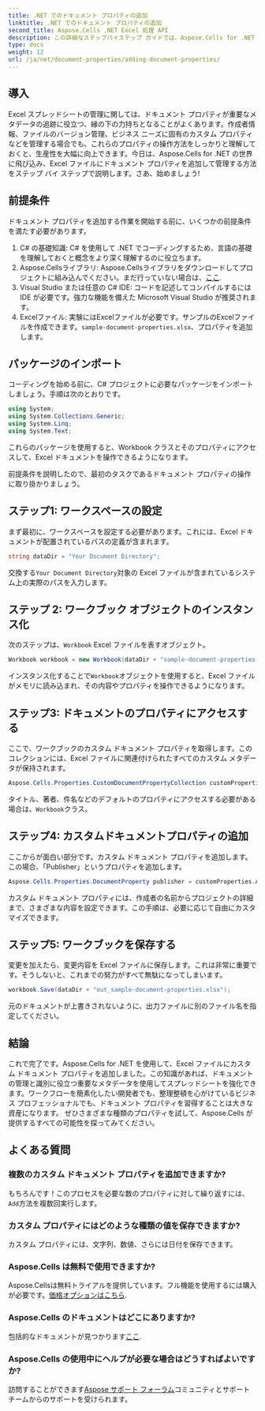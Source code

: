 ```yaml
---
title: .NET でのドキュメント プロパティの追加
linktitle: .NET でのドキュメント プロパティの追加
second_title: Aspose.Cells .NET Excel 処理 API
description: この詳細なステップバイステップ ガイドでは、Aspose.Cells for .NET を使用して Excel にドキュメント プロパティを追加する方法を学習します。
type: docs
weight: 12
url: /ja/net/document-properties/adding-document-properties/
---
```

## 導入
Excel スプレッドシートの管理に関しては、ドキュメント プロパティが重要なメタデータの追跡に役立つ、縁の下の力持ちとなることがよくあります。作成者情報、ファイルのバージョン管理、ビジネス ニーズに固有のカスタム プロパティなどを管理する場合でも、これらのプロパティの操作方法をしっかりと理解しておくと、生産性を大幅に向上できます。今日は、Aspose.Cells for .NET の世界に飛び込み、Excel ファイルにドキュメント プロパティを追加して管理する方法をステップ バイ ステップで説明します。さあ、始めましょう!
## 前提条件
ドキュメント プロパティを追加する作業を開始する前に、いくつかの前提条件を満たす必要があります。
1. C# の基礎知識: C# を使用して .NET でコーディングするため、言語の基礎を理解しておくと概念をより深く理解するのに役立ちます。
2.  Aspose.Cellsライブラリ: Aspose.Cellsライブラリをダウンロードしてプロジェクトに組み込んでください。まだ行っていない場合は、[ここ](https://releases.aspose.com/cells/net/).
3. Visual Studio または任意の C# IDE: コードを記述してコンパイルするには IDE が必要です。強力な機能を備えた Microsoft Visual Studio が推奨されます。
4.  Excelファイル: 実験にはExcelファイルが必要です。サンプルのExcelファイルを作成できます。`sample-document-properties.xlsx`、プロパティを追加します。
## パッケージのインポート
コーディングを始める前に、C# プロジェクトに必要なパッケージをインポートしましょう。手順は次のとおりです。
```csharp
using System;
using System.Collections.Generic;
using System.Linq;
using System.Text;
```
これらのパッケージを使用すると、Workbook クラスとそのプロパティにアクセスして、Excel ドキュメントを操作できるようになります。

前提条件を説明したので、最初のタスクであるドキュメント プロパティの操作に取り掛かりましょう。
## ステップ1: ワークスペースの設定
まず最初に、ワークスペースを設定する必要があります。これには、Excel ドキュメントが配置されているパスの定義が含まれます。
```csharp
string dataDir = "Your Document Directory";
```
交換する`Your Document Directory`対象の Excel ファイルが含まれているシステム上の実際のパスを入力します。
## ステップ 2: ワークブック オブジェクトのインスタンス化
次のステップは、`Workbook` Excel ファイルを表すオブジェクト。
```csharp
Workbook workbook = new Workbook(dataDir + "sample-document-properties.xlsx");
```
インスタンス化することで`Workbook`オブジェクトを使用すると、Excel ファイルがメモリに読み込まれ、その内容やプロパティを操作できるようになります。
## ステップ3: ドキュメントのプロパティにアクセスする
ここで、ワークブックのカスタム ドキュメント プロパティを取得します。このコレクションには、Excel ファイルに関連付けられたすべてのカスタム メタデータが保持されます。
```csharp
Aspose.Cells.Properties.CustomDocumentPropertyCollection customProperties = workbook.Worksheets.CustomDocumentProperties;
```
タイトル、著者、件名などのデフォルトのプロパティにアクセスする必要がある場合は、`Workbook`クラス。
## ステップ4: カスタムドキュメントプロパティの追加
ここからが面白い部分です。カスタム ドキュメント プロパティを追加します。この場合、「Publisher」というプロパティを追加します。
```csharp
Aspose.Cells.Properties.DocumentProperty publisher = customProperties.Add("Publisher", "Aspose");
```
カスタム ドキュメント プロパティには、作成者の名前からプロジェクトの詳細まで、さまざまな内容を設定できます。この手順は、必要に応じて自由にカスタマイズできます。
## ステップ5: ワークブックを保存する
変更を加えたら、変更内容を Excel ファイルに保存します。これは非常に重要です。そうしないと、これまでの努力がすべて無駄になってしまいます。
```csharp
workbook.Save(dataDir + "out_sample-document-properties.xlsx");
```
元のドキュメントが上書きされないように、出力ファイルに別のファイル名を指定してください。

## 結論
これで完了です。Aspose.Cells for .NET を使用して、Excel ファイルにカスタム ドキュメント プロパティを追加しました。この知識があれば、ドキュメントの管理と識別に役立つ重要なメタデータを使用してスプレッドシートを強化できます。ワークフローを簡素化したい開発者でも、整理整頓を心がけているビジネス プロフェッショナルでも、ドキュメント プロパティを習得することは大きな資産になります。 
ぜひさまざまな種類のプロパティを試して、Aspose.Cells が提供するすべての可能性を探ってみてください。
## よくある質問
### 複数のカスタム ドキュメント プロパティを追加できますか?
もちろんです！このプロセスを必要な数のプロパティに対して繰り返すには、`Add`方法を複数回実行します。
### カスタム プロパティにはどのような種類の値を保存できますか?
カスタム プロパティには、文字列、数値、さらには日付を保存できます。
### Aspose.Cells は無料で使用できますか?
 Aspose.Cellsは無料トライアルを提供しています。フル機能を使用するには購入が必要です。[価格オプションはこちら](https://purchase.aspose.com/buy).
### Aspose.Cells のドキュメントはどこにありますか?
包括的なドキュメントが見つかります[ここ](https://reference.aspose.com/cells/net/).
### Aspose.Cells の使用中にヘルプが必要な場合はどうすればよいですか?
訪問することができます[Aspose サポート フォーラム](https://forum.aspose.com/c/cells/9)コミュニティとサポート チームからのサポートを受けられます。